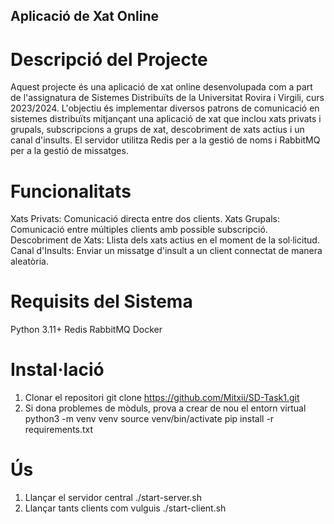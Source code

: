 ## Aplicació de Xat Online

# Descripció del Projecte
Aquest projecte és una aplicació de xat online desenvolupada com a part de l'assignatura de Sistemes Distribuïts de la Universitat Rovira i Virgili, curs 2023/2024. L'objectiu és implementar diversos patrons de comunicació en sistemes distribuïts mitjançant una aplicació de xat que inclou xats privats i grupals, subscripcions a grups de xat, descobriment de xats actius i un canal d'insults. El servidor utilitza Redis per a la gestió de noms i RabbitMQ per a la gestió de missatges.

# Funcionalitats
Xats Privats: Comunicació directa entre dos clients.
Xats Grupals: Comunicació entre múltiples clients amb possible subscripció.
Descobriment de Xats: Llista dels xats actius en el moment de la sol·licitud.
Canal d'Insults: Enviar un missatge d'insult a un client connectat de manera aleatòria.

# Requisits del Sistema
Python 3.11+
Redis
RabbitMQ
Docker

# Instal·lació
1. Clonar el repositori
    git clone https://github.com/Mitxii/SD-Task1.git
2. Si dona problemes de mòduls, prova a crear de nou el entorn virtual
    python3 -m venv venv
    source venv/bin/activate
    pip install -r requirements.txt

# Ús
1. Llançar el servidor central
    ./start-server.sh
2. Llançar tants clients com vulguis
    ./start-client.sh
